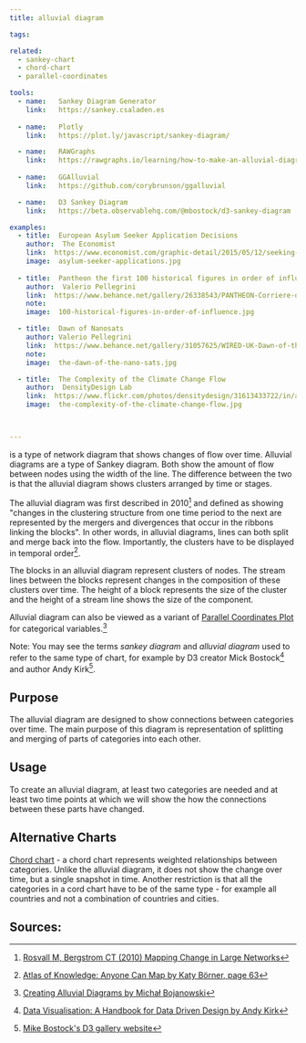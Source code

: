 ```yaml
---
title: alluvial diagram

tags:

related:
  - sankey-chart
  - chord-chart
  - parallel-coordinates

tools:
  - name:   Sankey Diagram Generator
    link:   https://sankey.csaladen.es
    
  - name:   Plotly
    link:   https://plot.ly/javascript/sankey-diagram/

  - name:   RAWGraphs
    link:   https://rawgraphs.io/learning/how-to-make-an-alluvial-diagram/
    
  - name:   GGAlluvial
    link:   https://github.com/corybrunson/ggalluvial

  - name:   D3 Sankey Diagram
    link:   https://beta.observablehq.com/@mbostock/d3-sankey-diagram 

examples:
  - title:  European Asylum Seeker Application Decisions
    author:  The Economist
    link:  https://www.economist.com/graphic-detail/2015/05/12/seeking-safety
    image:  asylum-seeker-applications.jpg
    
  - title:  Pantheon the first 100 historical figures in order of influence
    author:  Valerio Pellegrini
    link:  https://www.behance.net/gallery/26338543/PANTHEON-Corriere-della-Sera-La-Lettura-181
    note: 
    image:  100-historical-figures-in-order-of-influence.jpg

  - title:  Dawn of Nanosats
    author: Valerio Pellegrini
    link:  https://www.behance.net/gallery/31057625/WIRED-UK-Dawn-of-the-Nanosats
    note: 
    image:  the-dawn-of-the-nano-sats.jpg

  - title:  The Complexity of the Climate Change Flow
    author:  DensityDesign Lab
    link:  https://www.flickr.com/photos/densitydesign/31613433722/in/album-72157677740884236/
    image:  the-complexity-of-the-climate-change-flow.jpg



---
```


is a type of network diagram that shows changes of flow over time. Alluvial diagrams are a type of Sankey diagram. Both show the amount of flow between nodes using the width of the line. The difference between the two is that the alluvial diagram shows clusters arranged by time or stages.

<!--more-->

The alluvial diagram was first described in 2010[^1] and defined as showing "changes in the clustering structure from one time period to the next are represented by the mergers and divergences that occur in the ribbons linking the blocks". In other words, in alluvial diagrams, lines can both split and merge back into the flow. Importantly, the clusters have to be displayed in temporal order[^3].


The blocks in an alluvial diagram represent clusters of nodes. The stream lines between the blocks represent changes in the composition of these clusters over time. The height of a block represents the size of the cluster and the height of a stream line shows the size of the component.

Alluvial diagram can also be viewed as a variant of [Parallel Coordinates Plot](/parallel-coordinates) for categorical variables.[^4]

Note: You may see the terms *sankey diagram* and *alluvial diagram* used to refer to the same type of chart, for example by D3 creator Mick Bostock[^5] and author Andy Kirk[^6].
 
## Purpose
The alluvial diagram are designed to show connections between categories over time. The main purpose of this diagram is representation of splitting and merging of parts of categories into each other. 

## Usage
To create an alluvial diagram, at least two categories are needed and at least two time points at which we will show the how the connections between these parts have changed.

## Alternative Charts

[Chord chart](chord-chart) - a chord chart represents weighted relationships between categories. Unlike the alluvial diagram, it does not show the change over time, but a single snapshot in time. Another restriction is that all the categories in a cord chart have to be of the same type - for example all countries and not a combination of countries and cities.

## Sources:

[^1]: [Rosvall M, Bergstrom CT (2010) Mapping Change in Large Networks](https://arxiv.org/pdf/0812.1242.pdf)
[^2]: [M. Schmidt, Energy use in a passenger car](https://Www.Ifu.Com/En/e-Sankey/Sankey-Diagram/)
[^3]: [Atlas of Knowledge: Anyone Can Map by Katy Börner, page 63](https://books.google.com/books?id=Fe-cBwAAQBAJ&pg=PA63&lpg=PA63&dq=alluvial+diagram+ribbons&source=bl&ots=kELwexv5TN&sig=ACfU3U0C3u3tM4f7B3LTesoUHajwArSEVg&hl=en&sa=X&ved=2ahUKEwjlsv7Sz5DhAhUixIUKHYChAAI4ChDoATADegQICBAB#v=onepage&q=alluvial%20diagram%20ribbons&f=false)
[^4]: [Creating Alluvial Diagrams by Michał Bojanowski](https://cran.r-project.org/web/packages/alluvial/vignettes/alluvial.html)
[^5]: [Data Visualisation: A Handbook for Data Driven Design by Andy Kirk](https://books.google.com/books?id=wNpsDAAAQBAJ&lpg=PA190&dq=alluvial%20diagram&pg=PA190#v=onepage&q=alluvial%20diagram&f=false)
[^6]: [Mike Bostock's D3 gallery website](https://bost.ocks.org/mike/sankey/)
